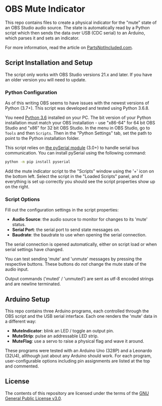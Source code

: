 # OBS Mute Indicator

This repo contains files to create a physical indicator for the "mute" state of an OBS Studio audio source. The state is automatically read by a Python script which then sends the data over USB (CDC serial) to an Arduino, which parses it and sets an indicator.

For more information, read the article on [PartsNotIncluded.com](https://www.partsnotincluded.com/making-obs-mute-indicator/).

## Script Installation and Setup
The script only works with OBS Studio versions 21.x and later. If you have an older version you will need to update.

### Python Configuration
As of this writing OBS seems to have issues with the newest versions of Python (3.7+). This script was developed and tested using Python 3.6.8.

You need [Python 3.6](https://www.python.org/downloads/) installed on your PC. The bit version of your Python installation must match your OBS installation - use "x86-64" for 64 bit OBS Studio and "x86" for 32 bit OBS Studio. In the menu in OBS Studio, go to `Tools` and then `Scripts`. Then in the "Python Settings" tab, set the path to point to the Python installation folder.

This script relies on [the pySerial module](https://pypi.org/project/pyserial/) (3.0+) to handle serial bus communication. You can install pySerial using the following command:
```bash
python -m pip install pyserial
```

Add the mute indicator script to the "Scripts" window using the '+' icon on the bottom left. Select the script in the "Loaded Scripts" panel, and if everything is set up correctly you should see the script properties show up on the right.

### Script Options
Fill out the configuration settings in the script properties:

* **Audio Source**: the audio source to monitor for changes to its 'mute' status.
* **Serial Port**: the serial port to send state messages on.
* **Baudrate**: the baudrate to use when opening the serial connection.

The serial connection is opened automatically, either on script load or when serial settings have changed.

You can test sending 'mute' and 'unmute' messages by pressing the respective buttons. These buttons do *not* change the mute state of the audio input.

Output commands ('muted' / 'unmuted') are sent as utf-8 encoded strings and are newline terminated.

## Arduino Setup

This repo contains three Arduino programs, each controlled through the OBS script and the USB serial interface. Each one renders the 'mute' data in a different way:

* **MuteIndicator**: blink an LED / toggle an output pin.
* **MuteStrip**: pulse an addressable LED strip.
* **MuteFlag**: use a servo to raise a physical flag and wave it around.

These programs were tested with an Arduino Uno (328P) and a Leonardo (32U4), allthough just about any Arduino should work. For each program, user-configurable options including pin assignments are listed at the top and commented.

## License
The contents of this repository are licensed under the terms of the [GNU General Public License v3.0](https://www.gnu.org/licenses/gpl-3.0.en.html).
